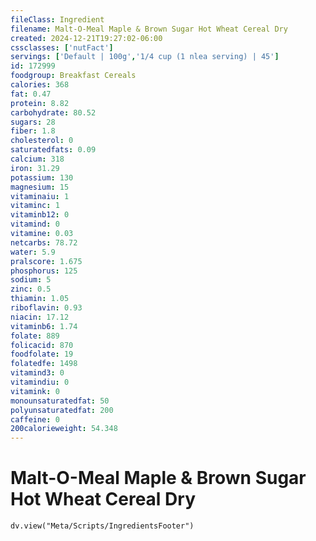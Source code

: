 ```yaml
---
fileClass: Ingredient
filename: Malt-O-Meal Maple & Brown Sugar Hot Wheat Cereal Dry
created: 2024-12-21T19:27:02-06:00
cssclasses: ['nutFact']
servings: ['Default | 100g','1/4 cup (1 nlea serving) | 45']
id: 172999
foodgroup: Breakfast Cereals
calories: 368
fat: 0.47
protein: 8.82
carbohydrate: 80.52
sugars: 28
fiber: 1.8
cholesterol: 0
saturatedfats: 0.09
calcium: 318
iron: 31.29
potassium: 130
magnesium: 15
vitaminaiu: 1
vitaminc: 1
vitaminb12: 0
vitamind: 0
vitamine: 0.03
netcarbs: 78.72
water: 5.9
pralscore: 1.675
phosphorus: 125
sodium: 5
zinc: 0.5
thiamin: 1.05
riboflavin: 0.93
niacin: 17.12
vitaminb6: 1.74
folate: 889
folicacid: 870
foodfolate: 19
folatedfe: 1498
vitamind3: 0
vitamindiu: 0
vitamink: 0
monounsaturatedfat: 50
polyunsaturatedfat: 200
caffeine: 0
200calorieweight: 54.348
---
```


# Malt-O-Meal Maple & Brown Sugar Hot Wheat Cereal Dry

```dataviewjs
dv.view("Meta/Scripts/IngredientsFooter")
```
